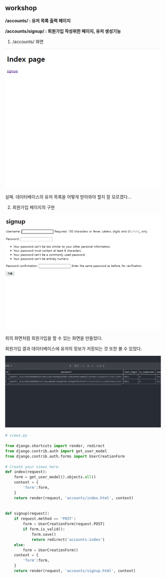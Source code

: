 ## workshop

**/accounts/ : 유저 목록 출력 페이지**

**/accounts/signup/ : 회원가입 작성위한 페이지, 유저 생성기능**



1. /accounts/ 화면

![image-20220412005855306](workshop.assets/image-20220412005855306.png)

실패. 데이터베이스의 유저 목록을 어떻게 받아와야 할지 잘 모르겠다...



2. 회원가입 페이지의 구현

![image-20220412005944121](workshop.assets/image-20220412005944121.png)

위의 화면처럼 회원가입을 할 수 있는 화면을 만들었다.

회원가입 결과 데이터베이스에 유저의 정보가 저장되는 것 또한 볼 수 있었다.

![image-20220412010039610](workshop.assets/image-20220412010039610.png)



```python
# views.py

from django.shortcuts import render, redirect
from django.contrib.auth import get_user_model
from django.contrib.auth.forms import UserCreationForm

# Create your views here.
def index(request):
    form = get_user_model().objects.all()
    context = {
        'form':form,
    }
    return render(request, 'accounts/index.html', context)


def signup(request):
    if request.method == 'POST':
        form = UserCreationForm(request.POST)
        if form.is_valid():
            form.save()
            return redirect('accounts:index')
    else:
        form = UserCreationForm()
    context = {
        'form':form,
    }
    return render(request, 'accounts/signup.html', context)
```

